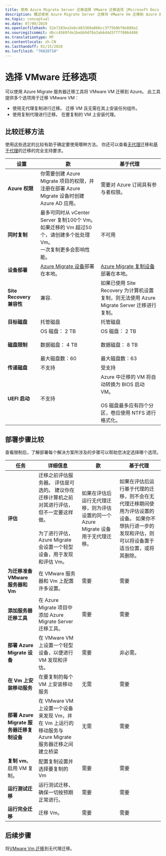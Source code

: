 ```yaml
---
title: 使用 Azure Migrate Server 迁移选择 VMware 迁移选项 |Microsoft Docs
description: 概述使用 Azure Migrate Server 迁移将 VMware Vm 迁移到 Azure 的选项
ms.topic: conceptual
ms.date: 07/09/2019
ms.openlocfilehash: 52e7103ea3ebcd83369a866cc3f75b0bf0e889a2
ms.sourcegitcommit: dbcc4569fde1bebb9df0a3ab6d4d3ff7f806d486
ms.translationtype: MT
ms.contentlocale: zh-CN
ms.lasthandoff: 01/15/2020
ms.locfileid: "76028710"
---
```

# <a name="select-a-vmware-migration-option"></a>选择 VMware 迁移选项

可以使用 Azure Migrate 服务器迁移工具将 VMware VM 迁移到 Azure。 此工具提供多个选项用于迁移 VMware VM：

- 使用无代理复制进行迁移。 迁移 VM 且无需在其上安装任何组件。
- 使用复制代理进行迁移。 在要复制的 VM 上安装代理。




## <a name="compare-migration-methods"></a>比较迁移方法

使用这些选定的比较有助于确定要使用哪种方法。 你还可以查看[无代理](migrate-support-matrix-vmware-migration.md#agentless-vmware-servers)迁移和[基于代理](migrate-support-matrix-vmware-migration.md#agent-based-vmware-servers)的迁移的完全支持要求。

**设置** | **款** | **基于代理**
--- | --- | ---
**Azure 权限** | 你需要创建 Azure Migrate 项目的权限，并注册在部署 Azure Migrate 设备时创建 Azure AD 应用。 | 需要对 Azure 订阅具有参与者权限。 
**同时复制** | 最多可同时从 vCenter Server 复制100个 Vm。<br/> 如果迁移的 Vm 超过50个，请创建多个批处理 Vm。<br/> 一次复制更多会影响性能。 | 不可用
**设备部署** | [Azure Migrate 设备](migrate-appliance.md)部署在本地。 | [Azure Migrate 复制设备](migrate-replication-appliance.md)部署在本地。
**Site Recovery 兼容性** | 兼容. | 如果已使用 Site Recovery 为计算机设置复制，则无法使用 Azure Migrate Server 迁移进行复制。
**目标磁盘** | 托管磁盘 | 托管磁盘
**磁盘限制** | OS 磁盘： 2 TB<br/><br/> 数据磁盘： 4 TB<br/><br/> 最大磁盘数：60 | OS 磁盘： 2 TB<br/><br/> 数据磁盘： 8 TB<br/><br/> 最大磁盘数：63
**传递磁盘** | 不支持 | 受支持
**UEFI 启动** | 不支持 | Azure 中迁移的 VM 将自动转换为 BIOS 启动 VM。<br/><br/> OS 磁盘最多应有四个分区，卷应使用 NTFS 进行格式化。


## <a name="deployment-steps-comparison"></a>部署步骤比较

查看限制后，了解部署每个解决方案所涉及的步骤可以帮助您决定选择哪个选项。

**任务** | **详细信息** |**款** | **基于代理**
--- | --- | --- | ---
**评估** | 迁移之前评估服务器。  评估是可选的。 建议你在迁移计算机之前对其进行评估，但不一定要这样做。 <br/><br/> 为了进行评估，Azure Migrate 会设置一个轻型设备，用于发现和评估 Vm。 | 如果在评估后运行无代理迁移，则为评估设置的同一个 Azure Migrate 设备用于无代理迁移。  |  如果在评估后运行基于代理的迁移，则不会在无代理迁移期间使用为评估设置的设备。 如果你不想执行进一步的发现和评估，则可以将设备置于适当位置，或将其删除。
**为迁移准备 VMware 服务器和 Vm** | 在 VMware 服务器和 Vm 上配置许多设置。 | 需要 | 需要
**添加服务器迁移工具** | 在 Azure Migrate 项目中添加 Azure Migrate Server 迁移工具。 | 需要 | 需要
**部署 Azure Migrate 设备** | 在 VMware VM 上设置一个轻型设备，以便进行 VM 发现和评估。 | 需要 | 非必需。
**在 Vm 上安装移动服务** | 在要复制的每个 VM 上安装移动服务 | 无需 | 需要
**部署 Azure Migrate 服务器迁移复制设备** | 在 VMware VM 上设置一个设备来发现 Vm，并在 Vm 上运行的移动服务与 Azure Migrate 服务器迁移之间建立桥梁 | 无需 | 需要
**复制 vm**。 启用 VM 复制。 | 配置复制设置并选择要复制的 Vm | 需要 | 需要
**运行测试迁移** | 运行测试迁移，确保一切按预期正常进行。 | 需要 | 需要
**运行完全迁移** | 迁移 Vm。 | 需要 | 需要




## <a name="next-steps"></a>后续步骤

将[VMware Vm 迁移](tutorial-migrate-vmware.md)到无代理迁移。



